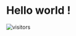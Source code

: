 # Hello world !

 ![visitors](https://visitor-badge.glitch.me/badge?page_id=Amyn00/Amyn&left_color=green&right_color=red)
